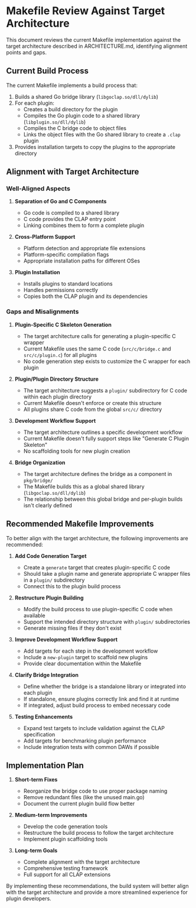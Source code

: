 # Makefile Review Against Target Architecture

This document reviews the current Makefile implementation against the target architecture described in ARCHITECTURE.md, identifying alignment points and gaps.

## Current Build Process

The current Makefile implements a build process that:

1. Builds a shared Go bridge library (`libgoclap.so/dll/dylib`)
2. For each plugin:
   - Creates a build directory for the plugin
   - Compiles the Go plugin code to a shared library (`libplugin.so/dll/dylib`)
   - Compiles the C bridge code to object files
   - Links the object files with the Go shared library to create a `.clap` plugin
3. Provides installation targets to copy the plugins to the appropriate directory

## Alignment with Target Architecture

### Well-Aligned Aspects

1. **Separation of Go and C Components**
   - Go code is compiled to a shared library
   - C code provides the CLAP entry point
   - Linking combines them to form a complete plugin

2. **Cross-Platform Support**
   - Platform detection and appropriate file extensions
   - Platform-specific compilation flags
   - Appropriate installation paths for different OSes

3. **Plugin Installation**
   - Installs plugins to standard locations
   - Handles permissions correctly
   - Copies both the CLAP plugin and its dependencies

### Gaps and Misalignments

1. **Plugin-Specific C Skeleton Generation**
   - The target architecture calls for generating a plugin-specific C wrapper
   - Current Makefile uses the same C code (`src/c/bridge.c` and `src/c/plugin.c`) for all plugins
   - No code generation step exists to customize the C wrapper for each plugin

2. **Plugin/Plugin Directory Structure**
   - The target architecture suggests a `plugin/` subdirectory for C code within each plugin directory
   - Current Makefile doesn't enforce or create this structure
   - All plugins share C code from the global `src/c/` directory

3. **Development Workflow Support**
   - The target architecture outlines a specific development workflow
   - Current Makefile doesn't fully support steps like "Generate C Plugin Skeleton"
   - No scaffolding tools for new plugin creation

4. **Bridge Organization**
   - The target architecture defines the bridge as a component in `pkg/bridge/`
   - The Makefile builds this as a global shared library (`libgoclap.so/dll/dylib`)
   - The relationship between this global bridge and per-plugin builds isn't clearly defined

## Recommended Makefile Improvements

To better align with the target architecture, the following improvements are recommended:

1. **Add Code Generation Target**
   - Create a `generate` target that creates plugin-specific C code
   - Should take a plugin name and generate appropriate C wrapper files in a `plugin/` subdirectory
   - Connect this to the plugin build process

2. **Restructure Plugin Building**
   - Modify the build process to use plugin-specific C code when available
   - Support the intended directory structure with `plugin/` subdirectories
   - Generate missing files if they don't exist

3. **Improve Development Workflow Support**
   - Add targets for each step in the development workflow
   - Include a `new-plugin` target to scaffold new plugins
   - Provide clear documentation within the Makefile

4. **Clarify Bridge Integration**
   - Define whether the bridge is a standalone library or integrated into each plugin
   - If standalone, ensure plugins correctly link and find it at runtime
   - If integrated, adjust build process to embed necessary code

5. **Testing Enhancements**
   - Expand test targets to include validation against the CLAP specification
   - Add targets for benchmarking plugin performance
   - Include integration tests with common DAWs if possible

## Implementation Plan

1. **Short-term Fixes**
   - Reorganize the bridge code to use proper package naming
   - Remove redundant files (like the unused main.go)
   - Document the current plugin build flow better

2. **Medium-term Improvements**
   - Develop the code generation tools
   - Restructure the build process to follow the target architecture
   - Implement plugin scaffolding tools

3. **Long-term Goals**
   - Complete alignment with the target architecture
   - Comprehensive testing framework
   - Full support for all CLAP extensions

By implementing these recommendations, the build system will better align with the target architecture and provide a more streamlined experience for plugin developers.